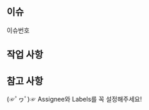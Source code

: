 ## 이슈

이슈번호

## 작업 사항

<!-- 작업한 내용을 적어주세요. -->

## 참고 사항

<!-- 공유할 내용, 스크린샷 등을 넣어 주세요. -->


(☞ﾟヮﾟ)☞ Assignee와 Labels를 꼭 설정해주세요!